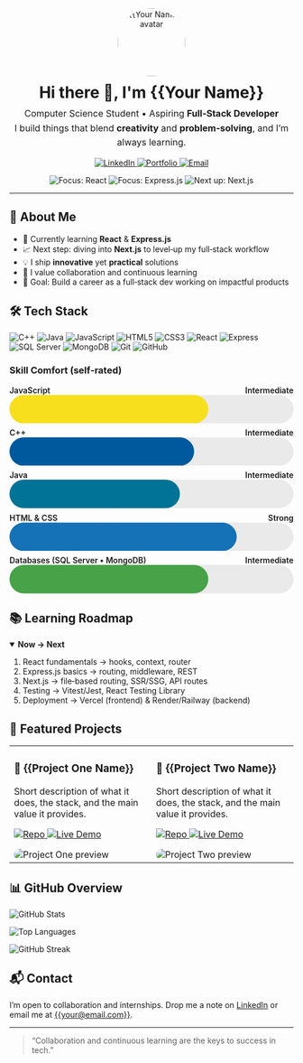<!--
  📌 GitHub Profile README – HTML-Only (GitHub-safe: no JS, inline styles only)
  Replace ALL placeholders marked with {{ ... }} before using.
-->

<!-- Header / Hero -->
<div align="center" style="margin-top: 8px;">
  <img src="https://github.com/{{YeahiaNurulAmin}}.png" width="120" height="120" style="border-radius: 50%;" alt="{{Your Name}} avatar" />
  <h1 style="margin: 12px 0 0;">Hi there 👋, I'm {{Your Name}}</h1>
  <p style="font-size: 16px; line-height: 1.6; margin: 8px 0;">
    Computer Science Student • Aspiring <b>Full‑Stack Developer</b><br/>
    I build things that blend <b>creativity</b> and <b>problem‑solving</b>, and I’m always learning.
  </p>

  <!-- Quick Badges -->
  <p>
    <a href="https://www.linkedin.com/in/{{YourLinkedInHandle}}" target="_blank">
      <img src="https://img.shields.io/badge/LinkedIn-0077B5?logo=linkedin&logoColor=white" alt="LinkedIn" />
    </a>
    <a href="https://{{your-portfolio-domain}}" target="_blank">
      <img src="https://img.shields.io/badge/Portfolio-000000?logo=vercel&logoColor=white" alt="Portfolio" />
    </a>
    <a href="mailto:{{your@email.com}}">
      <img src="https://img.shields.io/badge/Email-D14836?logo=gmail&logoColor=white" alt="Email" />
    </a>
  </p>

  <!-- Focus Lines -->
  <p>
    <img alt="Focus: React" src="https://img.shields.io/badge/Focus-React-61DAFB?logo=react&logoColor=000"/>
    <img alt="Focus: Express.js" src="https://img.shields.io/badge/Focus-Express.js-000000?logo=express&logoColor=white"/>
    <img alt="Next up: Next.js" src="https://img.shields.io/badge/Next-Next.js-000000?logo=nextdotjs&logoColor=white"/>
  </p>
</div>

<hr/>

<!-- About Me -->
<h2>🚀 About Me</h2>
<ul>
  <li>🌱 Currently learning <b>React</b> &amp; <b>Express.js</b></li>
  <li>📈 Next step: diving into <b>Next.js</b> to level‑up my full‑stack workflow</li>
  <li>💡 I ship <b>innovative</b> yet <b>practical</b> solutions</li>
  <li>🤝 I value collaboration and continuous learning</li>
  <li>🎯 Goal: Build a career as a full‑stack dev working on impactful products</li>
</ul>

<!-- Tech Stack (Badges) -->
<h2>🛠️ Tech Stack</h2>
<p>
  <!-- Languages -->
  <img alt="C++" src="https://img.shields.io/badge/C++-00599C?logo=c%2B%2B&logoColor=white"/>
  <img alt="Java" src="https://img.shields.io/badge/Java-007396?logo=java&logoColor=white"/>
  <img alt="JavaScript" src="https://img.shields.io/badge/JavaScript-F7DF1E?logo=javascript&logoColor=000"/>
  <!-- Frontend -->
  <img alt="HTML5" src="https://img.shields.io/badge/HTML5-E34F26?logo=html5&logoColor=white"/>
  <img alt="CSS3" src="https://img.shields.io/badge/CSS3-1572B6?logo=css3&logoColor=white"/>
  <img alt="React" src="https://img.shields.io/badge/React-61DAFB?logo=react&logoColor=000"/>
  <!-- Backend -->
  <img alt="Express" src="https://img.shields.io/badge/Express.js-000000?logo=express&logoColor=white"/>
  <!-- Databases -->
  <img alt="SQL Server" src="https://img.shields.io/badge/SQL%20Server-CC2927?logo=microsoftsqlserver&logoColor=white"/>
  <img alt="MongoDB" src="https://img.shields.io/badge/MongoDB-47A248?logo=mongodb&logoColor=white"/>
  <!-- Tools -->
  <img alt="Git" src="https://img.shields.io/badge/Git-F05032?logo=git&logoColor=white"/>
  <img alt="GitHub" src="https://img.shields.io/badge/GitHub-181717?logo=github&logoColor=white"/>
</p>

<!-- Visual Skill Bars (SVG, GitHub-safe) -->
<h3>Skill Comfort (self‑rated)</h3>
<!-- Reusable bar: change data-value (0–100) and label -->
<div style="display: grid; gap: 8px; max-width: 680px;">
  <!-- JavaScript -->
  <div>
    <div style="display:flex; justify-content:space-between; font-weight:600;">
      <span>JavaScript</span><span>Intermediate</span>
    </div>
    <svg width="100%" height="16" viewBox="0 0 100 10" xmlns="http://www.w3.org/2000/svg" role="img" aria-label="JavaScript bar">
      <rect x="0" y="0" width="100" height="10" fill="#eaeaea" rx="5"/>
      <rect x="0" y="0" width="70" height="10" fill="#F7DF1E" rx="5"/>
    </svg>
  </div>
  <!-- C++ -->
  <div>
    <div style="display:flex; justify-content:space-between; font-weight:600;">
      <span>C++</span><span>Intermediate</span>
    </div>
    <svg width="100%" height="16" viewBox="0 0 100 10" xmlns="http://www.w3.org/2000/svg" role="img" aria-label="C++ bar">
      <rect x="0" y="0" width="100" height="10" fill="#eaeaea" rx="5"/>
      <rect x="0" y="0" width="65" height="10" fill="#00599C" rx="5"/>
    </svg>
  </div>
  <!-- Java -->
  <div>
    <div style="display:flex; justify-content:space-between; font-weight:600;">
      <span>Java</span><span>Intermediate</span>
    </div>
    <svg width="100%" height="16" viewBox="0 0 100 10" xmlns="http://www.w3.org/2000/svg" role="img" aria-label="Java bar">
      <rect x="0" y="0" width="100" height="10" fill="#eaeaea" rx="5"/>
      <rect x="0" y="0" width="60" height="10" fill="#007396" rx="5"/>
    </svg>
  </div>
  <!-- HTML/CSS -->
  <div>
    <div style="display:flex; justify-content:space-between; font-weight:600;">
      <span>HTML &amp; CSS</span><span>Strong</span>
    </div>
    <svg width="100%" height="16" viewBox="0 0 100 10" xmlns="http://www.w3.org/2000/svg" role="img" aria-label="HTML/CSS bar">
      <rect x="0" y="0" width="100" height="10" fill="#eaeaea" rx="5"/>
      <rect x="0" y="0" width="80" height="10" fill="#1572B6" rx="5"/>
    </svg>
  </div>
  <!-- Databases -->
  <div>
    <div style="display:flex; justify-content:space-between; font-weight:600;">
      <span>Databases (SQL Server • MongoDB)</span><span>Intermediate</span>
    </div>
    <svg width="100%" height="16" viewBox="0 0 100 10" xmlns="http://www.w3.org/2000/svg" role="img" aria-label="DB bar">
      <rect x="0" y="0" width="100" height="10" fill="#eaeaea" rx="5"/>
      <rect x="0" y="0" width="70" height="10" fill="#47A248" rx="5"/>
    </svg>
  </div>
</div>

<!-- Learning Roadmap with collapsible details -->
<h2>📚 Learning Roadmap</h2>
<details open>
  <summary><b>Now → Next</b></summary>
  <ol>
    <li>React fundamentals → hooks, context, router</li>
    <li>Express.js basics → routing, middleware, REST</li>
    <li>Next.js → file‑based routing, SSR/SSG, API routes</li>
    <li>Testing → Vitest/Jest, React Testing Library</li>
    <li>Deployment → Vercel (frontend) &amp; Render/Railway (backend)</li>
  </ol>
</details>

<!-- Highlight Projects (Table for a card-like look) -->
<h2>🧩 Featured Projects</h2>
<table>
  <tr>
    <td style="width: 50%; vertical-align: top;">
      <h3>📝 {{Project One Name}}</h3>
      <p>Short description of what it does, the stack, and the main value it provides.</p>
      <p>
        <a href="https://github.com/{{YourGitHubUsername}}/{{project-one-repo}}" target="_blank">
          <img alt="Repo" src="https://img.shields.io/badge/Code-181717?logo=github&logoColor=white"/>
        </a>
        <a href="https://{{project-one-demo}}" target="_blank">
          <img alt="Live Demo" src="https://img.shields.io/badge/Live-Demo-success"/>
        </a>
      </p>
      <!-- Optional preview image -->
      <img src="https://raw.githubusercontent.com/{{YourGitHubUsername}}/{{project-one-repo}}/main/.github/preview.png" alt="Project One preview" style="max-width:100%; border-radius:12px;"/>
    </td>
    <td style="width: 50%; vertical-align: top;">
      <h3>💬 {{Project Two Name}}</h3>
      <p>Short description of what it does, the stack, and the main value it provides.</p>
      <p>
        <a href="https://github.com/{{YourGitHubUsername}}/{{project-two-repo}}" target="_blank">
          <img alt="Repo" src="https://img.shields.io/badge/Code-181717?logo=github&logoColor=white"/>
        </a>
        <a href="https://{{project-two-demo}}" target="_blank">
          <img alt="Live Demo" src="https://img.shields.io/badge/Live-Demo-success"/>
        </a>
      </p>
      <img src="https://raw.githubusercontent.com/{{YourGitHubUsername}}/{{project-two-repo}}/main/.github/preview.png" alt="Project Two preview" style="max-width:100%; border-radius:12px;"/>
    </td>
  </tr>
</table>

<!-- GitHub Stats (images; replace username) -->
<h2>📊 GitHub Overview</h2>
<p>
  <img src="https://github-readme-stats.vercel.app/api?username={{YourGitHubUsername}}&show_icons=true" alt="GitHub Stats"/>
</p>
<p>
  <img src="https://github-readme-stats.vercel.app/api/top-langs/?username={{YourGitHubUsername}}&layout=compact" alt="Top Languages"/>
</p>
<p>
  <img src="https://streak-stats.demolab.com?user={{YourGitHubUsername}}" alt="GitHub Streak"/>
</p>

<!-- Contact / CTA -->
<h2>📬 Contact</h2>
<p>
  I’m open to collaboration and internships. Drop me a note on
  <a href="https://www.linkedin.com/in/{{YourLinkedInHandle}}">LinkedIn</a>
  or email me at <a href="mailto:{{your@email.com}}">{{your@email.com}}</a>.
</p>

<hr/>

<!-- Philosophy / Signature Line -->
<blockquote>
  “Collaboration and continuous learning are the keys to success in tech.”
</blockquote>

<!--
  ✅ Tips
  1) Save as README.md – GitHub renders HTML inside Markdown.
  2) Replace placeholders {{...}}.
  3) Keep images under /project/.github/preview.png for nice cards.
  4) Avoid <style> or <script> – GitHub strips them. Prefer inline styles + SVG.
  5) Want different themes for the stats cards? Append &theme=radical (or others).
-->
